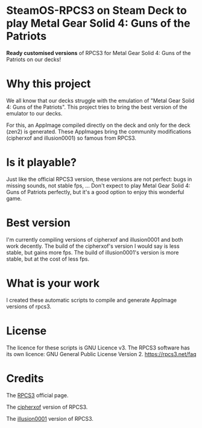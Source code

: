 # SteamOS-RPCS3 on Steam Deck to play Metal Gear Solid 4: Guns of the Patriots

**Ready customised versions** of RPCS3 for Metal Gear Solid 4: Guns of the Patriots on our decks!

# Why this project

We all know that our decks struggle with the emulation of "Metal Gear Solid 4: Guns of the Patriots". This project tries to bring the best version of the emulator to our decks.

For this, an AppImage compiled directly on the deck and only for the deck (zen2) is generated. These AppImages bring the community modifications (cipherxof and illusion0001) so famous from RPCS3.

# Is it playable?

Just like the official RPCS3 version, these versions are not perfect: bugs in missing sounds, not stable fps, ... 
Don't expect to play Metal Gear Solid 4: Guns of Patriots perfectly, but it's a good option to enjoy this wonderful game.

# Best version

I'm currently compiling versions of cipherxof and illusion0001 and both work decently. The build of the cipherxof's version I would say is less stable, but gains more fps. The build of illusion0001's version is more stable, but at the cost of less fps.

# What is your work
I created these automatic scripts to compile and generate AppImage versions of rpcs3.

# License
The licence for these scripts is GNU Licence v3. The RPCS3 software has its own licence: GNU General Public License Version 2. https://rpcs3.net/faq

# Credits
The [RPCS3](https://rpcs3.net) official page.

The [cipherxof](https://github.com/cipherxof/rpcs3) version of RPCS3.

The [illusion0001](https://github.com/illusion0001/rpcs3) version of RPCS3.
